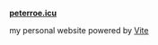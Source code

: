 **[peterroe.icu](https://peterroe.icu)**

my personal website powered by [Vite](https://vitejs.dev/)
